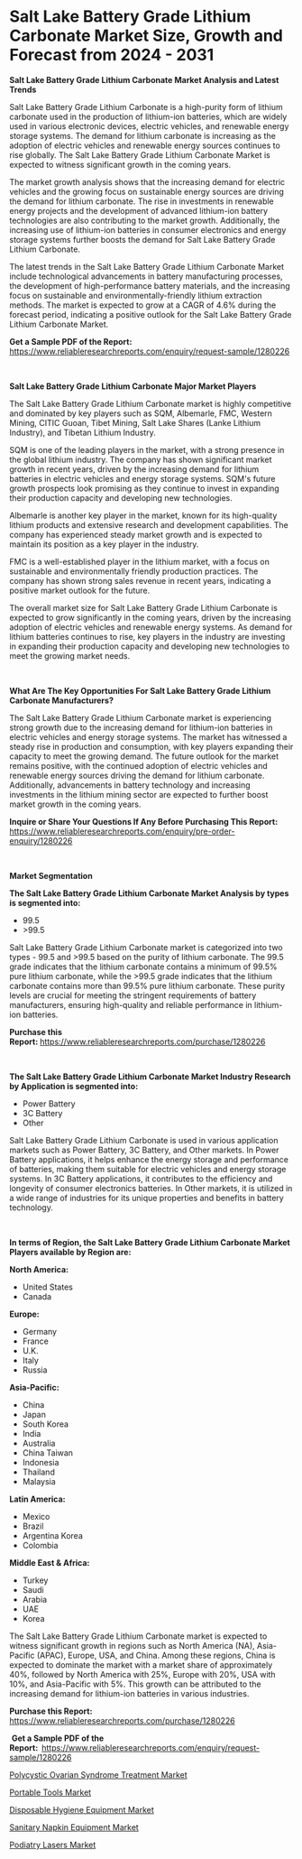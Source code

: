 <p><h1>Salt Lake Battery Grade Lithium Carbonate Market Size, Growth and Forecast from 2024 - 2031</h1></p><p><strong>Salt Lake Battery Grade Lithium Carbonate Market Analysis and Latest Trends</strong></p>
<p><p>Salt Lake Battery Grade Lithium Carbonate is a high-purity form of lithium carbonate used in the production of lithium-ion batteries, which are widely used in various electronic devices, electric vehicles, and renewable energy storage systems. The demand for lithium carbonate is increasing as the adoption of electric vehicles and renewable energy sources continues to rise globally. The Salt Lake Battery Grade Lithium Carbonate Market is expected to witness significant growth in the coming years.</p><p>The market growth analysis shows that the increasing demand for electric vehicles and the growing focus on sustainable energy sources are driving the demand for lithium carbonate. The rise in investments in renewable energy projects and the development of advanced lithium-ion battery technologies are also contributing to the market growth. Additionally, the increasing use of lithium-ion batteries in consumer electronics and energy storage systems further boosts the demand for Salt Lake Battery Grade Lithium Carbonate.</p><p>The latest trends in the Salt Lake Battery Grade Lithium Carbonate Market include technological advancements in battery manufacturing processes, the development of high-performance battery materials, and the increasing focus on sustainable and environmentally-friendly lithium extraction methods. The market is expected to grow at a CAGR of 4.6% during the forecast period, indicating a positive outlook for the Salt Lake Battery Grade Lithium Carbonate Market.</p></p>
<p><strong>Get a Sample PDF of the Report:&nbsp;</strong> <a href="https://www.reliableresearchreports.com/enquiry/request-sample/1280226">https://www.reliableresearchreports.com/enquiry/request-sample/1280226</a></p>
<p>&nbsp;</p>
<p><strong>Salt Lake Battery Grade Lithium Carbonate Major Market Players</strong></p>
<p><p>The Salt Lake Battery Grade Lithium Carbonate market is highly competitive and dominated by key players such as SQM, Albemarle, FMC, Western Mining, CITIC Guoan, Tibet Mining, Salt Lake Shares (Lanke Lithium Industry), and Tibetan Lithium Industry. </p><p>SQM is one of the leading players in the market, with a strong presence in the global lithium industry. The company has shown significant market growth in recent years, driven by the increasing demand for lithium batteries in electric vehicles and energy storage systems. SQM's future growth prospects look promising as they continue to invest in expanding their production capacity and developing new technologies.</p><p>Albemarle is another key player in the market, known for its high-quality lithium products and extensive research and development capabilities. The company has experienced steady market growth and is expected to maintain its position as a key player in the industry.</p><p>FMC is a well-established player in the lithium market, with a focus on sustainable and environmentally friendly production practices. The company has shown strong sales revenue in recent years, indicating a positive market outlook for the future.</p><p>The overall market size for Salt Lake Battery Grade Lithium Carbonate is expected to grow significantly in the coming years, driven by the increasing adoption of electric vehicles and renewable energy systems. As demand for lithium batteries continues to rise, key players in the industry are investing in expanding their production capacity and developing new technologies to meet the growing market needs.</p></p>
<p>&nbsp;</p>
<p><strong>What Are The Key Opportunities For Salt Lake Battery Grade Lithium Carbonate Manufacturers?</strong></p>
<p><p>The Salt Lake Battery Grade Lithium Carbonate market is experiencing strong growth due to the increasing demand for lithium-ion batteries in electric vehicles and energy storage systems. The market has witnessed a steady rise in production and consumption, with key players expanding their capacity to meet the growing demand. The future outlook for the market remains positive, with the continued adoption of electric vehicles and renewable energy sources driving the demand for lithium carbonate. Additionally, advancements in battery technology and increasing investments in the lithium mining sector are expected to further boost market growth in the coming years.</p></p>
<p><strong>Inquire or Share Your Questions If Any Before Purchasing This Report:</strong> <a href="https://www.reliableresearchreports.com/enquiry/pre-order-enquiry/1280226">https://www.reliableresearchreports.com/enquiry/pre-order-enquiry/1280226</a></p>
<p>&nbsp;</p>
<p><strong>Market Segmentation</strong></p>
<p><strong>The Salt Lake Battery Grade Lithium Carbonate Market Analysis by types is segmented into:</strong></p>
<p><ul><li>99.5</li><li>>99.5</li></ul></p>
<p><p>Salt Lake Battery Grade Lithium Carbonate market is categorized into two types - 99.5 and >99.5 based on the purity of lithium carbonate. The 99.5 grade indicates that the lithium carbonate contains a minimum of 99.5% pure lithium carbonate, while the >99.5 grade indicates that the lithium carbonate contains more than 99.5% pure lithium carbonate. These purity levels are crucial for meeting the stringent requirements of battery manufacturers, ensuring high-quality and reliable performance in lithium-ion batteries.</p></p>
<p><strong>Purchase this Report:&nbsp;</strong><a href="https://www.reliableresearchreports.com/purchase/1280226">https://www.reliableresearchreports.com/purchase/1280226</a></p>
<p>&nbsp;</p>
<p><strong>The Salt Lake Battery Grade Lithium Carbonate Market Industry Research by Application is segmented into:</strong></p>
<p><ul><li>Power Battery</li><li>3C Battery</li><li>Other</li></ul></p>
<p><p>Salt Lake Battery Grade Lithium Carbonate is used in various application markets such as Power Battery, 3C Battery, and Other markets. In Power Battery applications, it helps enhance the energy storage and performance of batteries, making them suitable for electric vehicles and energy storage systems. In 3C Battery applications, it contributes to the efficiency and longevity of consumer electronics batteries. In Other markets, it is utilized in a wide range of industries for its unique properties and benefits in battery technology.</p></p>
<p>&nbsp;</p>
<p><strong>In terms of Region, the Salt Lake Battery Grade Lithium Carbonate Market Players available by Region are:</strong></p>
<p>
    <p> <strong> North America: </strong>
        <ul>
            <li>United States</li>
            <li>Canada</li>
        </ul>
        </p> 
    <p> <strong> Europe: </strong>
        <ul>
            <li>Germany</li>
            <li>France</li>
            <li>U.K.</li>
            <li>Italy</li>
            <li>Russia</li>
        </ul>
        </p> 
    <p> <strong> Asia-Pacific: </strong>
        <ul>
            <li>China</li>
            <li>Japan</li>
            <li>South Korea</li>
            <li>India</li>
            <li>Australia</li>
            <li>China Taiwan</li>
            <li>Indonesia</li>
            <li>Thailand</li>
            <li>Malaysia</li>
        </ul>
        </p> 
    <p> <strong> Latin America: </strong>
        <ul>
            <li>Mexico</li>
            <li>Brazil</li>
            <li>Argentina Korea</li>
            <li>Colombia</li>
        </ul>
        </p> 
    <p> <strong> Middle East & Africa: </strong>
        <ul>
            <li>Turkey</li>
            <li>Saudi</li>
            <li>Arabia</li>
            <li>UAE</li>
            <li>Korea</li>
        </ul>
    </p>
    </p>
<p><p>The Salt Lake Battery Grade Lithium Carbonate market is expected to witness significant growth in regions such as North America (NA), Asia-Pacific (APAC), Europe, USA, and China. Among these regions, China is expected to dominate the market with a market share of approximately 40%, followed by North America with 25%, Europe with 20%, USA with 10%, and Asia-Pacific with 5%. This growth can be attributed to the increasing demand for lithium-ion batteries in various industries.</p></p>
<p><strong>Purchase this Report: </strong><a href="https://www.reliableresearchreports.com/purchase/1280226">https://www.reliableresearchreports.com/purchase/1280226</a></p>
<p>&nbsp;<strong>Get a Sample PDF of the Report:&nbsp;&nbsp;</strong><a href="https://www.reliableresearchreports.com/enquiry/request-sample/1280226">https://www.reliableresearchreports.com/enquiry/request-sample/1280226</a></p>
<p><strong></strong></p>
<p><p><a href="https://medium.com/@kevontoy1/polycystic-ovarian-syndrome-treatment-market-outlook-industry-overview-and-forecast-2024-to-2031-ad851ada8407">Polycystic Ovarian Syndrome Treatment Market</a></p><p><a href="https://medium.com/@kevontoy1/portable-tools-market-exploring-market-share-market-trends-and-future-growth-74006039d0ed">Portable Tools Market</a></p><p><a href="https://issuu.com/reportprime-2/docs/disposable-hygiene-equipment-market-size-2030.pptx">Disposable Hygiene Equipment Market</a></p><p><a href="https://issuu.com/reportprime-2/docs/sanitary-napkin-equipment-market-size-2030.pptx">Sanitary Napkin Equipment Market</a></p><p><a href="https://medium.com/@kevontoy1/podiatry-lasers-market-size-and-market-trends-complete-industry-overview-2024-to-2031-02acbea1dc40">Podiatry Lasers Market</a></p></p>